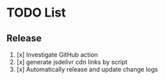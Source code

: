 # TODO List

## Release

1. [x] Investigate GitHub action
2. [x] generate jsdelivr cdn links by script
3. [x] Automatically release and update change logs

